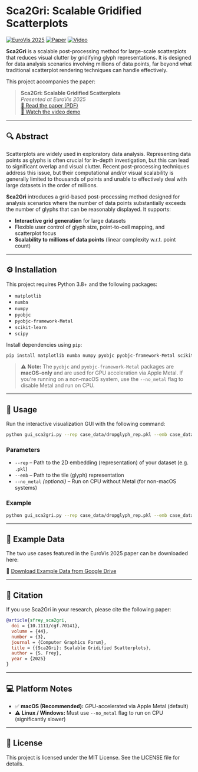 # Sca2Gri: Scalable Gridified Scatterplots

[![EuroVis 2025](https://img.shields.io/badge/EuroVis-2025-blue)](https://www.eurovis2025.lu)
[![Paper](https://img.shields.io/badge/Paper-PDF-blue)](https://freysn.github.io/papers/sca2gri.pdf)
[![Video](https://img.shields.io/badge/Video-Demo-orange)](https://freysn.github.io/videos/sca2gri_video.mp4)

**Sca2Gri** is a scalable post-processing method for large-scale scatterplots that reduces visual clutter by gridifying glyph representations. It is designed for data analysis scenarios involving millions of data points, far beyond what traditional scatterplot rendering techniques can handle effectively.

This project accompanies the paper:

> **Sca2Gri: Scalable Gridified Scatterplots**  
> _Presented at EuroVis 2025_  
> [📄 Read the paper (PDF)](https://freysn.github.io/papers/sca2gri.pdf)  
> [🎥 Watch the video demo](https://freysn.github.io/videos/sca2gri_video.mp4)

---

## 🔍 Abstract

Scatterplots are widely used in exploratory data analysis. Representing data points as glyphs is often crucial for in-depth investigation, but this can lead to significant overlap and visual clutter. Recent post-processing techniques address this issue, but their computational and/or visual scalability is generally limited to thousands of points and unable to effectively deal with large datasets in the order of millions.

**Sca2Gri** introduces a grid-based post-processing method designed for analysis scenarios where the number of data points substantially exceeds the number of glyphs that can be reasonably displayed. It supports:

- **Interactive grid generation** for large datasets
- Flexible user control of glyph size, point-to-cell mapping, and scatterplot focus
- **Scalability to millions of data points** (linear complexity w.r.t. point count)

---

## ⚙️ Installation

This project requires Python 3.8+ and the following packages:

- `matplotlib`
- `numba`
- `numpy`
- `pyobjc`
- `pyobjc-framework-Metal`
- `scikit-learn`
- `scipy`

Install dependencies using `pip`:

```bash
pip install matplotlib numba numpy pyobjc pyobjc-framework-Metal scikit-learn scipy
```

> ⚠️ **Note:** The `pyobjc` and `pyobjc-framework-Metal` packages are **macOS-only** and are used for GPU acceleration via Apple Metal. If you're running on a non-macOS system, use the `--no_metal` flag to disable Metal and run on CPU.

---

## 🚀 Usage

Run the interactive visualization GUI with the following command:

```bash
python gui_sca2gri.py --rep case_data/dropglyph_rep.pkl --emb case_data/dropglyph_emb.pkl
```

### Parameters

- `--rep` – Path to the 2D embedding (representation) of your dataset (e.g. `.pkl`)
- `--emb` – Path to the tile (glyph) representation
- `--no_metal` *(optional)* – Run on CPU without Metal (for non-macOS systems)

### Example

```bash
python gui_sca2gri.py --rep case_data/dropglyph_rep.pkl --emb case_data/dropglyph_emb.pkl --no_metal
```

---

## 📂 Example Data

The two use cases featured in the EuroVis 2025 paper can be downloaded here:

📁 [Download Example Data from Google Drive](https://drive.google.com/drive/folders/1Q-vA5yx-lrNUqPfrxhboCsHYoFUIxRNq?usp=sharing)

---

## 📖 Citation

If you use Sca2Gri in your research, please cite the following paper:

```bibtex
@article{sfrey_sca2gri,
  doi = {10.1111/cgf.70141},
  volume = {44},
  number = {3},
  journal = {Computer Graphics Forum},
  title = {{Sca2Gri}: Scalable Gridified Scatterplots},
  author = {S. Frey},
  year = {2025}
}
```

---

## 💻 Platform Notes

- ✅ **macOS (Recommended):** GPU-accelerated via Apple Metal (default)
- ⚠️ **Linux / Windows:** Must use `--no_metal` flag to run on CPU (significantly slower)

---

## 📜 License

This project is licensed under the MIT License. See the LICENSE file for details.

<!---
## 🙌 Acknowledgments
## 🖼️ Preview
-->
